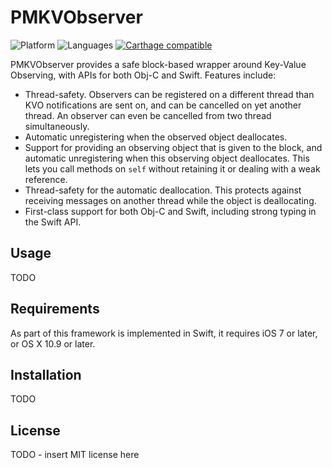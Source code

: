 # PMKVObserver

![Platform](https://img.shields.io/badge/platform-ios%20%7C%20osx-lightgrey.svg)
![Languages](https://img.shields.io/badge/Languages-Swift%20%7C%20ObjC-orange.svg)
[![Carthage compatible](https://img.shields.io/badge/Carthage-compatible-4BC51D.svg?style=flat)](https://github.com/Carthage/Carthage)

PMKVObserver provides a safe block-based wrapper around Key-Value Observing, with APIs for both Obj-C and Swift. Features include:

* Thread-safety. Observers can be registered on a different thread than KVO notifications are sent on, and can be cancelled on yet another thread. An observer can even be cancelled from two thread simultaneously.
* Automatic unregistering when the observed object deallocates.
* Support for providing an observing object that is given to the block, and automatic unregistering when this observing object deallocates. This lets you call methods on `self` without retaining it or dealing with a weak reference.
* Thread-safety for the automatic deallocation. This protects against receiving messages on another thread while the object is deallocating.
* First-class support for both Obj-C and Swift, including strong typing in the Swift API.

## Usage

TODO

## Requirements

As part of this framework is implemented in Swift, it requires iOS 7 or later, or OS X 10.9 or later.

## Installation

TODO

## License

TODO - insert MIT license here
